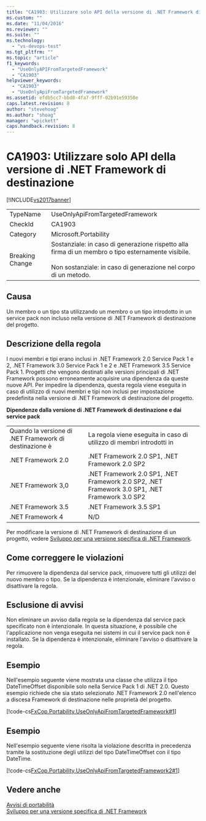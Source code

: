 ```yaml
---
title: "CA1903: Utilizzare solo API della versione di .NET Framework di destinazione | Microsoft Docs"
ms.custom: ""
ms.date: "11/04/2016"
ms.reviewer: ""
ms.suite: ""
ms.technology: 
  - "vs-devops-test"
ms.tgt_pltfrm: ""
ms.topic: "article"
f1_keywords: 
  - "UseOnlyAPIFromTargetedFramework"
  - "CA1903"
helpviewer_keywords: 
  - "CA1903"
  - "UseOnlyApiFromTargetedFramework"
ms.assetid: efdb5cc7-bbd8-4fa7-9fff-02b91e59350e
caps.latest.revision: 8
author: "stevehoag"
ms.author: "shoag"
manager: "wpickett"
caps.handback.revision: 8
---
```

# CA1903: Utilizzare solo API della versione di .NET Framework di destinazione
[!INCLUDE[vs2017banner](../code-quality/includes/vs2017banner.md)]

|||  
|-|-|  
|TypeName|UseOnlyApiFromTargetedFramework|  
|CheckId|CA1903|  
|Category|Microsoft.Portability|  
|Breaking Change|Sostanziale: in caso di generazione rispetto alla firma di un membro o tipo esternamente visibile.<br /><br /> Non sostanziale: in caso di generazione nel corpo di un metodo.|  
  
## Causa  
 Un membro o un tipo sta utilizzando un membro o un tipo introdotto in un service pack non incluso nella versione di .NET Framework di destinazione del progetto.  
  
## Descrizione della regola  
 I nuovi membri e tipi erano inclusi in .NET Framework 2.0 Service Pack 1 e 2, .NET Framework 3.0 Service Pack 1 e 2 e .NET Framework 3.5 Service Pack 1.  Progetti che vengono destinati alle versioni principali di .NET Framework possono erroneamente acquisire una dipendenza da queste nuove API.  Per impedire la dipendenza, questa regola viene eseguita in caso di utilizzo di nuovi membri e tipi non inclusi per impostazione predefinita nella versione di .NET Framework di destinazione del progetto.  
  
 **Dipendenze dalla versione di .NET Framework di destinazione e dai service pack**  
  
|||  
|-|-|  
|Quando la versione di .NET Framework di destinazione è|La regola viene eseguita in caso di utilizzo di membri introdotti in|  
|.NET Framework 2.0|.NET Framework 2.0 SP1, .NET Framework 2.0 SP2|  
|.NET Framework 3,0|.NET Framework 2.0 SP1, .NET Framework 2.0 SP2, .NET Framework 3.0 SP1, .NET Framework 3.0 SP2|  
|.NET Framework 3.5|.NET Framework 3.5 SP1|  
|.NET Framework 4|N\/D|  
  
 Per modificare la versione di .NET Framework di destinazione di un progetto, vedere [Sviluppo per una versione specifica di .NET Framework](../ide/targeting-a-specific-dotnet-framework-version.md).  
  
## Come correggere le violazioni  
 Per rimuovere la dipendenza dal service pack, rimuovere tutti gli utilizzi del nuovo membro o tipo.  Se la dipendenza è intenzionale, eliminare l'avviso o disattivare la regola.  
  
## Esclusione di avvisi  
 Non eliminare un avviso dalla regola se la dipendenza dal service pack specificato non è intenzionale.  In questa situazione, è possibile che l'applicazione non venga eseguita nei sistemi in cui il service pack non è installato.  Se la dipendenza è intenzionale, eliminare l'avviso o disattivare la regola.  
  
## Esempio  
 Nell'esempio seguente viene mostrata una classe che utilizza il tipo DateTimeOffset disponibile solo nella Service Pack 1 di .NET 2.0.  Questo esempio richiede che sia stato selezionato .NET Framework 2.0 nell'elenco a discesa Framework di destinazione nelle proprietà del progetto.  
  
 [!code-cs[FxCop.Portability.UseOnlyApiFromTargetedFramework#1](../code-quality/codesnippet/CSharp/ca1903-use-only-api-from-targeted-framework_1.cs)]  
  
## Esempio  
 Nell'esempio seguente viene risolta la violazione descritta in precedenza tramite la sostituzione degli utilizzi del tipo DateTimeOffset con il tipo DateTime.  
  
 [!code-cs[FxCop.Portability.UseOnlyApiFromTargetedFramework2#1](../code-quality/codesnippet/CSharp/ca1903-use-only-api-from-targeted-framework_2.cs)]  
  
## Vedere anche  
 [Avvisi di portabilità](../code-quality/portability-warnings.md)   
 [Sviluppo per una versione specifica di .NET Framework](../ide/targeting-a-specific-dotnet-framework-version.md)